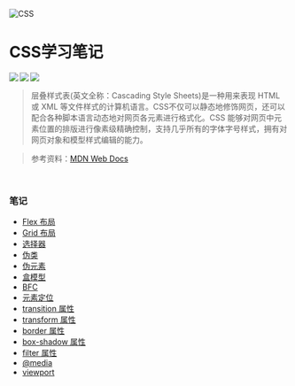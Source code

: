 ![CSS](https://mssionline.com/wp-content/uploads/2020/10/css-illustration.png)

# CSS学习笔记

 <img src="https://img.shields.io/badge/langage-CSS-9cf.svg" align="left"/><img src="https://img.shields.io/badge/worker-xuchenke-green.svg" align="left"/> <img src="https://img.shields.io/badge/version-0.0.1-blue.svg" align="left"/><br>

> 层叠样式表(英文全称：Cascading Style Sheets)是一种用来表现 HTML 或 XML 等文件样式的计算机语言。CSS不仅可以静态地修饰网页，还可以配合各种脚本语言动态地对网页各元素进行格式化。CSS 能够对网页中元素位置的排版进行像素级精确控制，支持几乎所有的字体字号样式，拥有对网页对象和模型样式编辑的能力。

> 参考资料：[MDN Web Docs](https://developer.mozilla.org/zh-CN/)

<br>

### 笔记

- [Flex 布局](./note/Flex_layout.md)
- [Grid 布局](./note/Grid_layout.md)
- [选择器]()
- [伪类](./note/Pseudo_class.md)
- [伪元素](./note/Pseudo_element.md)
- [盒模型](./note/Box_model.md)
- [BFC](./note/BFC.md)
- [元素定位](./note/Position.md)
- [transition 属性](./note/Transition.md)
- [transform 属性](./note/Transform.md)
- [border 属性]()
- [box-shadow 属性](./note/boxshadow.md)
- [filter 属性](./note/filter.md)
- [@media](./note/media.md)
- [viewport](./note/viewport.md)

<br>

